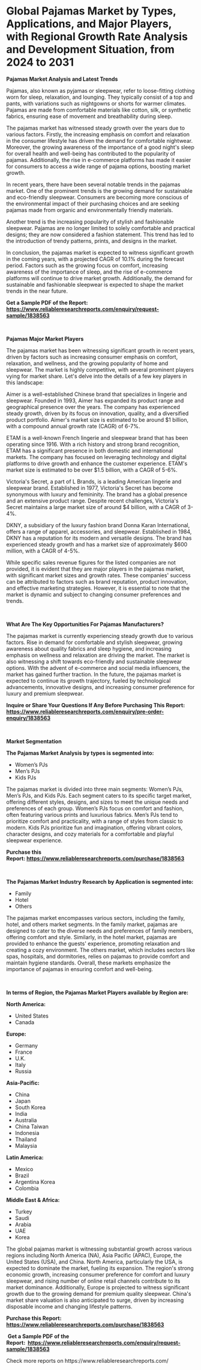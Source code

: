 <p><h1>Global Pajamas Market by Types, Applications, and Major Players, with Regional Growth Rate Analysis and Development Situation, from 2024 to 2031</h1></p><p><strong>Pajamas Market Analysis and Latest Trends</strong></p>
<p><p>Pajamas, also known as pyjamas or sleepwear, refer to loose-fitting clothing worn for sleep, relaxation, and lounging. They typically consist of a top and pants, with variations such as nightgowns or shorts for warmer climates. Pajamas are made from comfortable materials like cotton, silk, or synthetic fabrics, ensuring ease of movement and breathability during sleep.</p><p>The pajamas market has witnessed steady growth over the years due to various factors. Firstly, the increasing emphasis on comfort and relaxation in the consumer lifestyle has driven the demand for comfortable nightwear. Moreover, the growing awareness of the importance of a good night's sleep for overall health and well-being has contributed to the popularity of pajamas. Additionally, the rise in e-commerce platforms has made it easier for consumers to access a wide range of pajama options, boosting market growth.</p><p>In recent years, there have been several notable trends in the pajamas market. One of the prominent trends is the growing demand for sustainable and eco-friendly sleepwear. Consumers are becoming more conscious of the environmental impact of their purchasing choices and are seeking pajamas made from organic and environmentally friendly materials.</p><p>Another trend is the increasing popularity of stylish and fashionable sleepwear. Pajamas are no longer limited to solely comfortable and practical designs; they are now considered a fashion statement. This trend has led to the introduction of trendy patterns, prints, and designs in the market.</p><p>In conclusion, the pajamas market is expected to witness significant growth in the coming years, with a projected CAGR of 10.1% during the forecast period. Factors such as the growing focus on comfort, increasing awareness of the importance of sleep, and the rise of e-commerce platforms will continue to drive market growth. Additionally, the demand for sustainable and fashionable sleepwear is expected to shape the market trends in the near future.</p></p>
<p><strong>Get a Sample PDF of the Report:&nbsp; <a href="https://www.reliableresearchreports.com/enquiry/request-sample/1838563">https://www.reliableresearchreports.com/enquiry/request-sample/1838563</a></strong></p>
<p>&nbsp;</p>
<p><strong>Pajamas Major Market Players</strong></p>
<p><p>The pajamas market has been witnessing significant growth in recent years, driven by factors such as increasing consumer emphasis on comfort, relaxation, and wellness, and the growing popularity of home and sleepwear. The market is highly competitive, with several prominent players vying for market share. Let's delve into the details of a few key players in this landscape:</p><p>Aimer is a well-established Chinese brand that specializes in lingerie and sleepwear. Founded in 1993, Aimer has expanded its product range and geographical presence over the years. The company has experienced steady growth, driven by its focus on innovation, quality, and a diversified product portfolio. Aimer's market size is estimated to be around $1 billion, with a compound annual growth rate (CAGR) of 6-7%.</p><p>ETAM is a well-known French lingerie and sleepwear brand that has been operating since 1916. With a rich history and strong brand recognition, ETAM has a significant presence in both domestic and international markets. The company has focused on leveraging technology and digital platforms to drive growth and enhance the customer experience. ETAM's market size is estimated to be over $1.5 billion, with a CAGR of 5-6%.</p><p>Victoria's Secret, a part of L Brands, is a leading American lingerie and sleepwear brand. Established in 1977, Victoria's Secret has become synonymous with luxury and femininity. The brand has a global presence and an extensive product range. Despite recent challenges, Victoria's Secret maintains a large market size of around $4 billion, with a CAGR of 3-4%.</p><p>DKNY, a subsidiary of the luxury fashion brand Donna Karan International, offers a range of apparel, accessories, and sleepwear. Established in 1984, DKNY has a reputation for its modern and versatile designs. The brand has experienced steady growth and has a market size of approximately $600 million, with a CAGR of 4-5%.</p><p>While specific sales revenue figures for the listed companies are not provided, it is evident that they are major players in the pajamas market, with significant market sizes and growth rates. These companies' success can be attributed to factors such as brand reputation, product innovation, and effective marketing strategies. However, it is essential to note that the market is dynamic and subject to changing consumer preferences and trends.</p></p>
<p>&nbsp;</p>
<p><strong>What Are The Key Opportunities For Pajamas Manufacturers?</strong></p>
<p><p>The pajamas market is currently experiencing steady growth due to various factors. Rise in demand for comfortable and stylish sleepwear, growing awareness about quality fabrics and sleep hygiene, and increasing emphasis on wellness and relaxation are driving the market. The market is also witnessing a shift towards eco-friendly and sustainable sleepwear options. With the advent of e-commerce and social media influencers, the market has gained further traction. In the future, the pajamas market is expected to continue its growth trajectory, fueled by technological advancements, innovative designs, and increasing consumer preference for luxury and premium sleepwear.</p></p>
<p><strong>Inquire or Share Your Questions If Any Before Purchasing This Report: <a href="https://www.reliableresearchreports.com/enquiry/pre-order-enquiry/1838563">https://www.reliableresearchreports.com/enquiry/pre-order-enquiry/1838563</a></strong></p>
<p>&nbsp;</p>
<p><strong>Market Segmentation</strong></p>
<p><strong>The Pajamas Market Analysis by types is segmented into:</strong></p>
<p><ul><li>Women’s PJs</li><li>Men’s PJs</li><li>Kids PJs</li></ul></p>
<p><p>The pajamas market is divided into three main segments: Women’s PJs, Men’s PJs, and Kids PJs. Each segment caters to its specific target market, offering different styles, designs, and sizes to meet the unique needs and preferences of each group. Women’s PJs focus on comfort and fashion, often featuring various prints and luxurious fabrics. Men’s PJs tend to prioritize comfort and practicality, with a range of styles from classic to modern. Kids PJs prioritize fun and imagination, offering vibrant colors, character designs, and cozy materials for a comfortable and playful sleepwear experience.</p></p>
<p><strong>Purchase this Report:&nbsp;<a href="https://www.reliableresearchreports.com/purchase/1838563">https://www.reliableresearchreports.com/purchase/1838563</a></strong></p>
<p>&nbsp;</p>
<p><strong>The Pajamas Market Industry Research by Application is segmented into:</strong></p>
<p><ul><li>Family</li><li>Hotel</li><li>Others</li></ul></p>
<p><p>The pajamas market encompasses various sectors, including the family, hotel, and others market segments. In the family market, pajamas are designed to cater to the diverse needs and preferences of family members, offering comfort and style. Similarly, in the hotel market, pajamas are provided to enhance the guests' experience, promoting relaxation and creating a cozy environment. The others market, which includes sectors like spas, hospitals, and dormitories, relies on pajamas to provide comfort and maintain hygiene standards. Overall, these markets emphasize the importance of pajamas in ensuring comfort and well-being.</p></p>
<p>&nbsp;</p>
<p><strong>In terms of Region, the Pajamas Market Players available by Region are:</strong></p>
<p>
    <p> <strong> North America: </strong>
        <ul>
            <li>United States</li>
            <li>Canada</li>
        </ul>
        </p> 
    <p> <strong> Europe: </strong>
        <ul>
            <li>Germany</li>
            <li>France</li>
            <li>U.K.</li>
            <li>Italy</li>
            <li>Russia</li>
        </ul>
        </p> 
    <p> <strong> Asia-Pacific: </strong>
        <ul>
            <li>China</li>
            <li>Japan</li>
            <li>South Korea</li>
            <li>India</li>
            <li>Australia</li>
            <li>China Taiwan</li>
            <li>Indonesia</li>
            <li>Thailand</li>
            <li>Malaysia</li>
        </ul>
        </p> 
    <p> <strong> Latin America: </strong>
        <ul>
            <li>Mexico</li>
            <li>Brazil</li>
            <li>Argentina Korea</li>
            <li>Colombia</li>
        </ul>
        </p> 
    <p> <strong> Middle East & Africa: </strong>
        <ul>
            <li>Turkey</li>
            <li>Saudi</li>
            <li>Arabia</li>
            <li>UAE</li>
            <li>Korea</li>
        </ul>
    </p>
    </p>
<p><p>The global pajamas market is witnessing substantial growth across various regions including North America (NA), Asia Pacific (APAC), Europe, the United States (USA), and China. North America, particularly the USA, is expected to dominate the market, fueling its expansion. The region's strong economic growth, increasing consumer preference for comfort and luxury sleepwear, and rising number of online retail channels contribute to its market dominance. Additionally, Europe is projected to witness significant growth due to the growing demand for premium quality sleepwear. China's market share valuation is also anticipated to surge, driven by increasing disposable income and changing lifestyle patterns.</p></p>
<p><strong>Purchase this Report: <a href="https://www.reliableresearchreports.com/purchase/1838563">https://www.reliableresearchreports.com/purchase/1838563</a></strong></p>
<p>&nbsp;<strong>Get a Sample PDF of the Report:&nbsp;&nbsp;<a href="https://www.reliableresearchreports.com/enquiry/request-sample/1838563">https://www.reliableresearchreports.com/enquiry/request-sample/1838563</a></strong></p>
<p><strong></strong></p>
<p>Check more reports on https://www.reliableresearchreports.com/</p>